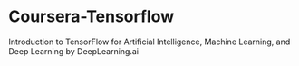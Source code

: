# Coursera-Tensorflow
Introduction to TensorFlow for Artificial Intelligence, Machine Learning, and Deep Learning by DeepLearning.ai
